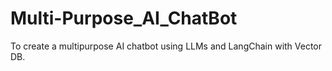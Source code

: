 # Multi-Purpose_AI_ChatBot
To create a multipurpose AI chatbot using LLMs and LangChain with Vector DB.
